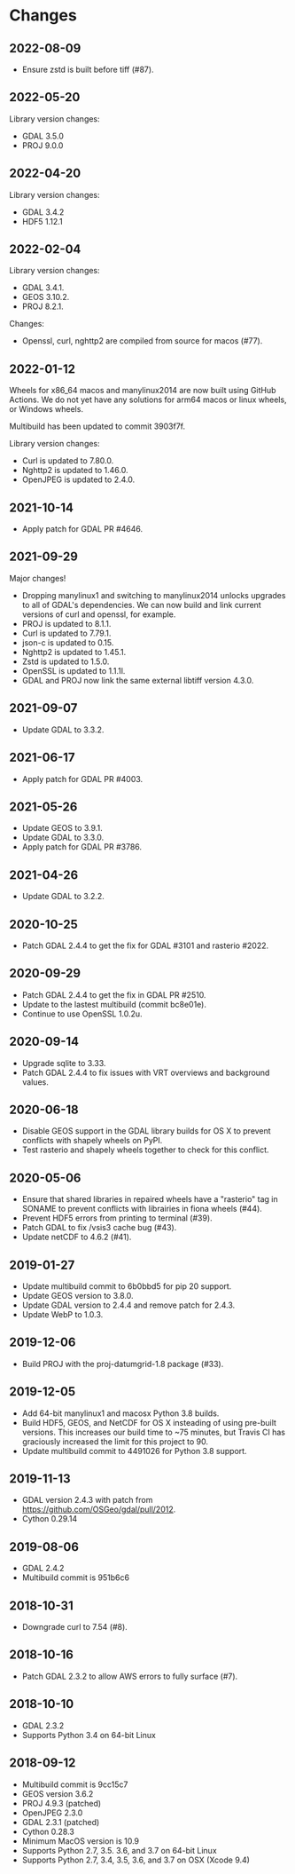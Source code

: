 Changes
=======

## 2022-08-09

* Ensure zstd is built before tiff (#87).

## 2022-05-20

Library version changes:

* GDAL 3.5.0
* PROJ 9.0.0

## 2022-04-20

Library version changes:

* GDAL 3.4.2
* HDF5 1.12.1

## 2022-02-04

Library version changes:

* GDAL 3.4.1.
* GEOS 3.10.2.
* PROJ 8.2.1.

Changes:

* Openssl, curl, nghttp2 are compiled from source for macos (#77).

## 2022-01-12

Wheels for x86_64 macos and manylinux2014 are now built using GitHub Actions.
We do not yet have any solutions for arm64 macos or linux wheels, or Windows
wheels.

Multibuild has been updated to commit 3903f7f.

Library version changes:

* Curl is updated to 7.80.0.
* Nghttp2 is updated to 1.46.0.
* OpenJPEG is updated to 2.4.0.

## 2021-10-14

* Apply patch for GDAL PR #4646.

## 2021-09-29

Major changes!

* Dropping manylinux1 and switching to manylinux2014 unlocks upgrades to all of
  GDAL's dependencies. We can now build and link current versions of curl and
  openssl, for example.
* PROJ is updated to 8.1.1.
* Curl is updated to 7.79.1.
* json-c is updated to 0.15.
* Nghttp2 is updated to 1.45.1.
* Zstd is updated to 1.5.0.
* OpenSSL is updated to 1.1.1l.
* GDAL and PROJ now link the same external libtiff version 4.3.0.

## 2021-09-07

* Update GDAL to 3.3.2.

## 2021-06-17

* Apply patch for GDAL PR #4003.

## 2021-05-26

* Update GEOS to 3.9.1.
* Update GDAL to 3.3.0.
* Apply patch for GDAL PR #3786.

## 2021-04-26

* Update GDAL to 3.2.2.

## 2020-10-25

* Patch GDAL 2.4.4 to get the fix for GDAL #3101 and rasterio #2022.

## 2020-09-29

* Patch GDAL 2.4.4 to get the fix in GDAL PR #2510.
* Update to the lastest multibuild (commit bc8e01e).
* Continue to use OpenSSL 1.0.2u.

## 2020-09-14

* Upgrade sqlite to 3.33.
* Patch GDAL 2.4.4 to fix issues with VRT overviews and background values.

## 2020-06-18

* Disable GEOS support in the GDAL library builds for OS X to prevent conflicts
  with shapely wheels on PyPI.
* Test rasterio and shapely wheels together to check for this conflict.

## 2020-05-06

* Ensure that shared libraries in repaired wheels have a "rasterio" tag in
  SONAME to prevent conflicts with librairies in fiona wheels (#44).
* Prevent HDF5 errors from printing to terminal (#39).
* Patch GDAL to fix /vsis3 cache bug (#43).
* Update netCDF to 4.6.2 (#41).

## 2019-01-27

* Update multibuild commit to 6b0bbd5 for pip 20 support.
* Update GEOS version to 3.8.0.
* Update GDAL version to 2.4.4 and remove patch for 2.4.3.
* Update WebP to 1.0.3.

## 2019-12-06

* Build PROJ with the proj-datumgrid-1.8 package (#33).

## 2019-12-05

* Add 64-bit manylinux1 and macosx Python 3.8 builds.
* Build HDF5, GEOS, and NetCDF for OS X insteading of using pre-built versions.
  This increases our build time to ~75 minutes, but Travis CI has graciously
  increased the limit for this project to 90.
* Update multibuild commit to 4491026 for Python 3.8 support.

## 2019-11-13

* GDAL version 2.4.3 with patch from https://github.com/OSGeo/gdal/pull/2012.
* Cython 0.29.14

## 2019-08-06

* GDAL 2.4.2
* Multibuild commit is 951b6c6

## 2018-10-31

* Downgrade curl to 7.54 (#8).

## 2018-10-16

* Patch GDAL 2.3.2 to allow AWS errors to fully surface (#7).

## 2018-10-10

* GDAL 2.3.2
* Supports Python 3.4 on 64-bit Linux

## 2018-09-12

* Multibuild commit is 9cc15c7
* GEOS version 3.6.2
* PROJ 4.9.3 (patched)
* OpenJPEG 2.3.0
* GDAL 2.3.1 (patched)
* Cython 0.28.3
* Minimum MacOS version is 10.9
* Supports Python 2.7, 3.5. 3.6, and 3.7 on 64-bit Linux
* Supports Python 2.7, 3.4, 3.5, 3.6, and 3.7 on OSX (Xcode 9.4)
